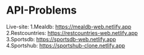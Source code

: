 # API-Problems
Live-site: 
1.Mealdb: https://mealdb-web.netlify.app <br>
2.Restcountries: https://restcountries-web.netlify.app <br>
3.Sportsdb: https://sportsdb-web.netlify.app <br>
4.Sportshub: https://sportshub-clone.netlify.app
